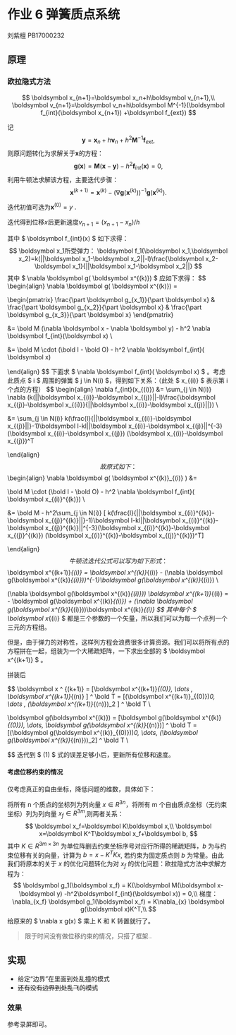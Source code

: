 # 作业 6 弹簧质点系统

刘紫檀 PB17000232

## 原理

### 欧拉隐式方法

$$
\boldsymbol x_{n+1}=\boldsymbol x_n+h\boldsymbol v_{n+1},\\
\boldsymbol v_{n+1}=\boldsymbol v_n+h\boldsymbol M^{-1}(\boldsymbol f_{int}(\boldsymbol x_{n+1}) +\boldsymbol f_{ext})
$$

记
$$
\boldsymbol y =\boldsymbol x_n + h\boldsymbol v_n + h^2\boldsymbol M^{-1}\boldsymbol f_{ext}, \tag{*}
$$
则原问题转化为求解关于$\boldsymbol x$的方程：
$$
\boldsymbol g(\boldsymbol x) = \boldsymbol M(\boldsymbol x-\boldsymbol y) -h^2\boldsymbol f_{int}(\boldsymbol x) = 0, \tag{1}
$$
利用牛顿法求解该方程，主要迭代步骤：
$$
\boldsymbol x^{(k+1)}=\boldsymbol x^{(k)}-(\nabla \boldsymbol g(\boldsymbol x^{(k)}))^{-1}\boldsymbol g(\boldsymbol x^{(k)}).
$$

迭代初值可选为$\boldsymbol x^{(0)}=y$ .

迭代得到位移$x$后更新速度$v_{n+1}=(x_{n+1}-x_{n})/h$

其中 $ \boldsymbol f_{int}(x) $ 如下求得：
$$
\boldsymbol x_1所受弹力：     \boldsymbol f_1(\boldsymbol x_1,\boldsymbol x_2)=k(||\boldsymbol x_1-\boldsymbol x_2||-l)\frac{\boldsymbol x_2-\boldsymbol x_1}{||\boldsymbol x_1-\boldsymbol x_2||}
$$
其中 $ \nabla \boldsymbol g( \boldsymbol x^{(k)}) $ 应如下求得：
$$
\begin{align}
\nabla \boldsymbol g( \boldsymbol x^{(k)}) = 

\begin{pmatrix} \frac{\part \boldsymbol g_{x_1}}{\part \boldsymbol x} & \frac{\part \boldsymbol g_{x_2}}{\part \boldsymbol x} & \frac{\part \boldsymbol g_{x_3}}{\part \boldsymbol x} \end{pmatrix}

&= \bold M (\nabla \boldsymbol x - \nabla \boldsymbol y) - h^2 \nabla \boldsymbol f_{int}(\boldsymbol x) \\

&= \bold M \cdot (\bold I - \bold O) - h^2 \nabla \boldsymbol f_{int}( \boldsymbol x)

\end{align}
$$
下面求 $ \nabla \boldsymbol f_{int}( \boldsymbol x) $ 。考虑此质点 $ i $ 周围的弹簧 $ j \in N(i) $，得到如下关系：（此处 $ x_{(i)} $ 表示第 i 个点的方程）
$$
\begin{align}
\nabla f_{int}(x_{(i)}) &= \sum_{j \in N(i)} \nabla (k(||\boldsymbol x_{(i)}-\boldsymbol x_{(j)}||-l)\frac{\boldsymbol x_{(j)}-\boldsymbol x_{(i)}}{||\boldsymbol x_{(i)}-\boldsymbol x_{(j)}||}) \\

&=  \sum_{j \in N(i)} k(\frac{l}{||\boldsymbol x_{(i)}-\boldsymbol x_{(j)}||}-1)\boldsymbol I-kl||\boldsymbol x_{(i)}-\boldsymbol x_{(j)}||^{-3}(\boldsymbol x_{(i)}-\boldsymbol x_{(j)}) (\boldsymbol x_{(i)}-\boldsymbol x_{(j)})^T

\end{align}
$$
故原式如下：
$$
\begin{align}
\nabla \boldsymbol g( \boldsymbol x^{(k)}_{(i)} ) &= 

\bold M \cdot (\bold I - \bold O) - h^2 \nabla \boldsymbol f_{int}( \boldsymbol x_{(i)}^{(k)}) \\

&= \bold M - h^2\sum_{j \in N(i)} [ k(\frac{l}{||\boldsymbol x_{(i)}^{(k)}-\boldsymbol x_{(j)}^{(k)}||}-1)\boldsymbol I-kl||\boldsymbol x_{(i)}^{(k)}-\boldsymbol x_{(j)}^{(k)}||^{-3}(\boldsymbol x_{(i)}^{(k)}-\boldsymbol x_{(j)}^{(k)}) (\boldsymbol x_{(i)}^{(k)}-\boldsymbol x_{(j)}^{(k)})^T]


\end{align}
$$
牛顿法迭代公式可以写为如下形式：
$$
\boldsymbol x^{(k+1)}_{(i)} = \boldsymbol x^{(k)}_{(i)} - (\nabla \boldsymbol g(\boldsymbol x^{(k)}_{(i)}))^{-1}\boldsymbol g(\boldsymbol x^{(k)}_{(i)}) \\

(\nabla \boldsymbol g(\boldsymbol x^{(k)}_{(i)})) \boldsymbol x^{(k+1)}_{(i)}  =  - \boldsymbol g(\boldsymbol x^{(k)}_{(i)}) + (\nabla \boldsymbol g(\boldsymbol x^{(k)}_{(i)}))\boldsymbol x^{(k)}_{(i)}
$$
其中每个 $ \boldsymbol x_{(i)} $ 都是三个参数的一个矢量，所以我们可以为每一个点列一个三元的方程组。

但是，由于弹力的对称性，这样列方程会浪费很多计算资源。我们可以将所有点的方程拼在一起，组装为一个大稀疏矩阵，一下求出全部的 $ \boldsymbol x^{(k+1)} $ 。

拼装后

$$
\boldsymbol x ^ {(k+1)} = [\boldsymbol x^{(k+1)}_{(0)}, \dots , \boldsymbol x^{(k+1)}_{(n)} ] ^ \bold T =  [(\boldsymbol x^{(k+1)}_{(0)})_0, \dots , (\boldsymbol x^{(k+1)}_{(n)})_2 ] ^ \bold T \\

\boldsymbol g(\boldsymbol x^{(k)}) = [\boldsymbol g(\boldsymbol x^{(k)}_{(0)}), \dots, \boldsymbol g(\boldsymbol x^{(k)}_{(n)})] ^ \bold T = [(\boldsymbol g(\boldsymbol x^{(k)}_{(0)}))_0, \dots, (\boldsymbol g(\boldsymbol x^{(k)}_{(n)}))_2] ^ \bold T \\

$$
迭代到 $ (1) $ 式的误差足够小后，更新所有位移和速度。

#### 考虑位移约束的情况

仅考虑真正的自由坐标，降低问题的维数，具体如下：

将所有 n 个质点的坐标列为列向量 $x\in R^{3n}$，将所有 m 个自由质点坐标（无约束坐标）列为列向量 $x_f\in R^{3m}$,则两者关系：
$$
\boldsymbol x_f=\boldsymbol K\boldsymbol x,\\  \boldsymbol x=\boldsymbol K^T\boldsymbol x_f+\boldsymbol b,
$$
其中 $K\in R^{3m\times 3n}$ 为单位阵删去约束坐标序号对应行所得的稀疏矩阵，$b$ 为与约束位移有关的向量，计算为 $b=x-K^TKx$, 若约束为固定质点则 $b$ 为常量。由此我们将原本的关于 $x$ 的优化问题转化为对 $x_f$ 的优化问题：欧拉隐式方法中求解方程为：
$$
\boldsymbol g_1(\boldsymbol x_f) = K(\boldsymbol M(\boldsymbol x-\boldsymbol y) -h^2\boldsymbol f_{int}(\boldsymbol x)) = 0,\\
梯度：\nabla_{x_f} \boldsymbol g_1(\boldsymbol x_f) = K\nabla_{x} \boldsymbol g(\boldsymbol x)K^T,\\
$$
给原来的 $ \nabla x g(x) $ 乘上 K 和 K 转置就行了。

> 限于时间没有做位移约束的情况，只搭了框架..

## 实现

- 给定“边界”在里面到处乱撞的模式
- ~~还有没有边界到处乱飞的模式~~

### 效果

参考录屏即可。